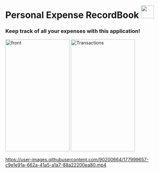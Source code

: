 # Personal Expense RecordBook <img src="https://img.icons8.com/cute-clipart/344/cell-phone.png" height=40>

### Keep track of all your expenses with this application!


<p float="left">
<img width="200" height="350" alt="front" src="https://user-images.githubusercontent.com/90200664/176886889-42853366-a4f2-4a4d-ba29-c1a981f9f47b.png"> 
<img width="200" height="350" alt="Transactions" src="https://user-images.githubusercontent.com/90200664/177872552-34d7ae77-9c8b-4574-bb06-dcbceaab078a.png">
</p>




https://user-images.githubusercontent.com/90200664/177999657-c9e1e91a-662a-41a5-a1a7-88a22200ea80.mp4



